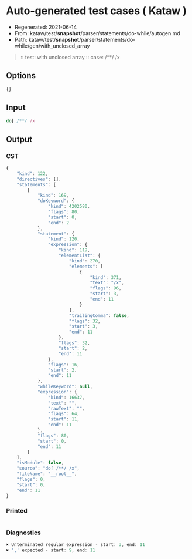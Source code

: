 # Auto-generated test cases ( Kataw )
- Regenerated: 2021-06-14
- From: kataw/test/__snapshot__/parser/statements/do-while/autogen.md
- Path: kataw/test/__snapshot__/parser/statements/do-while/gen/with_unclosed_array
> :: test: with unclosed array
> :: case: /**/ /x
## Options

`````js
{}
`````
## Input

`````js
do[ /**/ /x
`````
## Output

### CST

```javascript
{
    "kind": 122,
    "directives": [],
    "statements": [
        {
            "kind": 169,
            "doKeyword": {
                "kind": 4202580,
                "flags": 80,
                "start": 0,
                "end": 2
            },
            "statement": {
                "kind": 120,
                "expression": {
                    "kind": 119,
                    "elementList": {
                        "kind": 270,
                        "elements": [
                            {
                                "kind": 371,
                                "text": "/x",
                                "flags": 96,
                                "start": 3,
                                "end": 11
                            }
                        ],
                        "trailingComma": false,
                        "flags": 32,
                        "start": 3,
                        "end": 11
                    },
                    "flags": 32,
                    "start": 2,
                    "end": 11
                },
                "flags": 16,
                "start": 2,
                "end": 11
            },
            "whileKeyword": null,
            "expression": {
                "kind": 16637,
                "text": "",
                "rawText": "",
                "flags": 64,
                "start": 11,
                "end": 11
            },
            "flags": 80,
            "start": 0,
            "end": 11
        }
    ],
    "isModule": false,
    "source": "do[ /**/ /x",
    "fileName": "__root__",
    "flags": 0,
    "start": 0,
    "end": 11
}
```

### Printed

```javascript

```

### Diagnostics

```javascript
✖ Unterminated regular expression - start: 3, end: 11
✖ ',' expected - start: 9, end: 11

```

